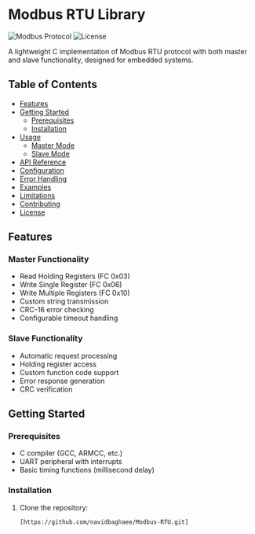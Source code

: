 # Modbus RTU Library

![Modbus Protocol](https://img.shields.io/badge/Protocol-Modbus%20RTU-blue)
![License](https://img.shields.io/badge/License-MIT-green)

A lightweight C implementation of Modbus RTU protocol with both master and slave functionality, designed for embedded systems.

## Table of Contents
- [Features](#features)
- [Getting Started](#getting-started)
  - [Prerequisites](#prerequisites)
  - [Installation](#installation)
- [Usage](#usage)
  - [Master Mode](#master-mode)
  - [Slave Mode](#slave-mode)
- [API Reference](#api-reference)
- [Configuration](#configuration)
- [Error Handling](#error-handling)
- [Examples](#examples)
- [Limitations](#limitations)
- [Contributing](#contributing)
- [License](#license)

## Features

### Master Functionality
- Read Holding Registers (FC 0x03)
- Write Single Register (FC 0x06)
- Write Multiple Registers (FC 0x10)
- Custom string transmission
- CRC-16 error checking
- Configurable timeout handling

### Slave Functionality
- Automatic request processing
- Holding register access
- Custom function code support
- Error response generation
- CRC verification

## Getting Started

### Prerequisites
- C compiler (GCC, ARMCC, etc.)
- UART peripheral with interrupts
- Basic timing functions (millisecond delay)

### Installation
1. Clone the repository:
   ```bash
   [https://github.com/navidbaghaee/Modbus-RTU.git]
